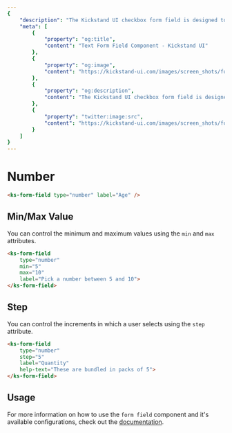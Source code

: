 ```yaml
---
{
    "description": "The Kickstand UI checkbox form field is designed to abstract away complexity and provide a consistent user experience as well as some features to improve usability.",
    "meta": [
        {
            "property": "og:title",
            "content": "Text Form Field Component - Kickstand UI"
        },
        {
            "property": "og:image",
            "content": "https://kickstand-ui.com/images/screen_shots/form-field.png"
        },
        {
            "property": "og:description",
            "content": "The Kickstand UI checkbox form field is designed to abstract away complexity and provide a consistent user experience as well as some features to improve usability."
        },
        {
            "property": "twitter:image:src",
            "content": "https://kickstand-ui.com/images/screen_shots/form-field.png"
        }
    ]
}
---
```


# Number

<div class="my-xl">
    <ks-form-field type="number" label="Age" />
</div>

```html
<ks-form-field type="number" label="Age" />
```

## Min/Max Value

You can control the minimum and maximum values using the `min` and `max` attributes.

<div class="my-xl">
    <ks-form-field type="number" min="5" max="10" label="Pick a number between 5 and 10" />
</div>

```html
<ks-form-field
    type="number"
    min="5"
    max="10"
    label="Pick a number between 5 and 10">
</ks-form-field>
```

## Step

You can control the increments in which a user selects using the `step` attribute.

<div class="my-xl">
    <ks-form-field type="number" step="5" label="Quantity" help-text="These are bundled in packs of 5" />
</div>

```html
<ks-form-field
    type="number"
    step="5"
    label="Quantity"
    help-text="These are bundled in packs of 5">
</ks-form-field>
```

## Usage

For more information on how to use the `form field` component and it's available configurations, check out the [documentation](./form-field.md).
